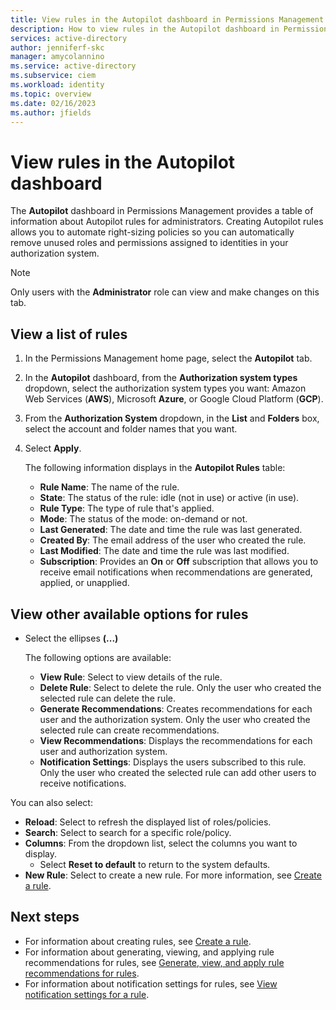 ```yaml
---
title: View rules in the Autopilot dashboard in Permissions Management
description: How to view rules in the Autopilot dashboard in Permissions Management.
services: active-directory
author: jenniferf-skc
manager: amycolannino
ms.service: active-directory 
ms.subservice: ciem
ms.workload: identity
ms.topic: overview
ms.date: 02/16/2023
ms.author: jfields
---
```


# View rules in the Autopilot dashboard

The **Autopilot** dashboard in Permissions Management provides a table of information about Autopilot rules for administrators. Creating Autopilot rules allows you to automate right-sizing policies so you can automatically remove unused roles and permissions assigned to identities in your authorization system.


> [!NOTE]
> Only users with the **Administrator** role can view and make changes on this tab.

## View a list of rules

1. In the Permissions Management home page, select the **Autopilot** tab.
1. In the **Autopilot** dashboard, from the **Authorization system types** dropdown, select the authorization system types you want: Amazon Web Services (**AWS**), Microsoft **Azure**, or Google Cloud Platform (**GCP**).
1. From the **Authorization System** dropdown, in the **List** and **Folders** box, select the account and folder names that you want.
1. Select **Apply**.

    The following information displays in the **Autopilot Rules** table:

    - **Rule Name**: The name of the rule.
    - **State**: The status of the rule: idle (not in use) or active (in use).
    - **Rule Type**: The type of rule that's applied.
    - **Mode**: The status of the mode: on-demand or not.
    - **Last Generated**: The date and time the rule was last generated.
    - **Created By**: The email address of the user who created the rule.
    - **Last Modified**: The date and time the rule was last modified.
    - **Subscription**: Provides an **On** or **Off** subscription that allows you to receive email notifications when recommendations are generated, applied, or unapplied.

## View other available options for rules

- Select the ellipses **(...)**

    The following options are available:

    - **View Rule**: Select to view details of the rule.
    - **Delete Rule**: Select to delete the rule. Only the user who created the selected rule can delete the rule.
    - **Generate Recommendations**: Creates recommendations for each user and the authorization system. Only the user who created the selected rule can create recommendations.
    - **View Recommendations**: Displays the recommendations for each user and authorization system.
    - **Notification Settings**: Displays the users subscribed to this rule. Only the user who created the selected rule can add other users to receive notifications.

You can also select:

- **Reload**: Select to refresh the displayed list of roles/policies.
- **Search**: Select to search for a specific role/policy.
- **Columns**: From the dropdown list, select the columns you want to display.
    - Select **Reset to default** to return to the system defaults.
- **New Rule**: Select to create a new rule. For more information, see [Create a rule](how-to-create-rule.md).



## Next steps

- For information about creating rules, see [Create a rule](how-to-create-rule.md).
- For information about generating, viewing, and applying rule recommendations for rules, see [Generate, view, and apply rule recommendations for rules](how-to-recommendations-rule.md).
- For information about notification settings for rules, see [View notification settings for a rule](how-to-notifications-rule.md).
